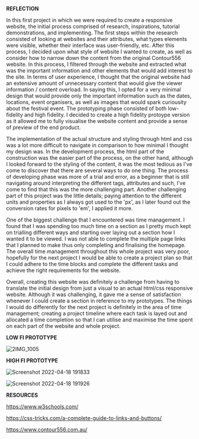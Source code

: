 

**REFLECTION**

In this first project in which we were required to create a responsive website, the initial process comprised of research, inspirations, tutorial demonstrations, and implementing. The first steps within the research consisted of looking at websites and their attributes, what types elements were visible, whether their interface was user-friendly, etc. After this process, I decided upon what style of website I wanted to create, as well as consider how to narrow down the content from the original Contour556 website. In this process, I filtered through the website and extracted what was the important information and other elements that would add interest to the site. In terms of user experience, I thought that the original website had an extensive amount of unnecessary content that would give the viewer information / content overload. In saying this, I opted for a very minimal design that would provide only the important information such as the dates, locations, event organisers, as well as images that would spark curiousity about the festival event. The prototyping phase consisted of both low-fidelity and high fidelity. I decided to create a high fidelity protoype version as it allowed me to fully visualise the website content and provide a sense of preview of the end product. 

The implementation of the actual structure and styling through html and css was a lot more difficult to navigate in comparison to how minimal I thought my design was. In the development process, the html part of the construction was the easier part of the process, on the other hand, although I looked forward to the styling of the content, it was the most tedious as I've come to discover that there are several ways to do one thing. The process of developing phase was more of a trial and error, as a beginner that is still navigating around interpreting the different tags, attributes and such, I've come to find that this was the more challenging part. Another challenging part of this project was the little details; paying attention to the different units and properties as I always got used to the 'px', as I later found out the conversion rates for pixels to 'em', I applied it more. 

One of the biggest challenge that I encountered was time management. I found that I was spending too much time on a section as I pretty much kept on trialling different ways and starting over laying out a section how I wanted it to be viewed. I was not able to complete the multiple page links that I planned to make thus only completing and finalising the homepage. The overall time management throughout this whole project was very poor, hopefully for the next project I would be able to create a project plan so that I could adhere to the time blocks and complete the different tasks and achieve the right requirements for the website. 

Overall, creating this website was definitely a challenge from having to translate the initial design from just a visual to an actual html/css responsive website. Although it was challenging, it gave me a sense of satisfaction whenever I could create a section in reference to my prototypes. The things I would do differently for the next project is definitely in the area of time management; creating a project timeline where each task is layed out and allocated a time completion so that I can utilise and maximise the time spent on each part of the website and whole project. 



**LOW FI PROTOTYPE**


![2IMG_1005](https://user-images.githubusercontent.com/99691433/163797640-97312b0b-5879-4200-a4e1-15cb90552adb.jpg)


**HIGH FI PROTOTYPE**


![Screenshot 2022-04-18 191833](https://user-images.githubusercontent.com/99691433/163797649-6318670f-fea8-44bd-91f5-2ce9bc40b1c3.jpg)

![Screenshot 2022-04-18 191926](https://user-images.githubusercontent.com/99691433/163797666-3743dd77-bf4a-4584-83f3-5eeec2ab9812.jpg)


**RESOURCES**

https://www.w3schools.com/

https://css-tricks.com/a-complete-guide-to-links-and-buttons/

https://www.contour556.com.au/

